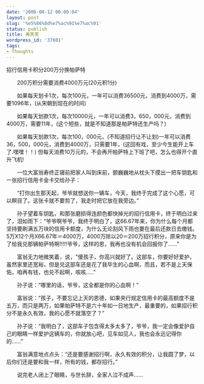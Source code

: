 ```yaml
---
date: '2006-08-12 00:00:04'
layout: post
slug: '%e5%86%8d%e7%ac%91%e7%ac%91'
status: publish
title: 再笑笑
wordpress_id: '37601'
tags:
- Thoughts
---
```


招行信用卡积分200万分换帕萨特   
  
　　200万积分需要消费4000万元(20元积1分)   
  
　　如果每天划卡1次，每次100元，一年可以消费36500元，消费到4000万，需要1096年，(从宋朝到现在的时间)   
  
　　如果每天划款1次，每次10000元，一年可以消费3，650，000元，消费到4000万，需要11年，(这个短些，就是不知道那是帕萨特还生产吗？)   
  
　　如果每天划款1次，每次100，000元，(不知道招行让不让划)一年可以消费36，500，000元，消费到4000万，只需要1年，(这回有戏，至少今生能开上车了.嘿嘿！！) 但每天消费10万元的，不会再开帕萨特上下班了吧，怎么也得开个直升飞机!  
  
　　一位大富翁寿终正寝前把家人叫到床前，颤巍巍地从枕头下摸出一把车钥匙和一张招行信用卡金卡交给孙子：   
  
　　“打你出生那天起，爷爷就想送你一辆车，今天，我终于完成了这个心愿，可以瞑目了。这张卡就不要剪了，我走时把它放在我旁边。”   
  
　　孙子望着车钥匙，和那张磨损得连颜色都快掉光的招行信用卡，终于明白过来了，泪如雨下：“爷爷啊爷爷，我终于明白了，这66.67年来，你为什么每个月都坚持要刷满五万块的信用卡额度，为什么无论刮风下雨也要在最后还款日去缴钱。5万X12个月X66.67年＝4000万，4000万除以20＝200万招行积分，原来你是为了给我兑那辆帕萨特啊!!!!!爷爷，这样的恩，我再也没有机会回报你了......"   
  
　　富翁无力地微笑着，说，"傻孩子，你高兴就好了。这部车，你要好好爱护，虽然家里还宽裕，但是兑这部车还是花了我毕生的心血啊，而且，若不是上天保佑，咱再有钱，也兑不起啊，咳咳....."   
  
　　孙子说：“哪里的话，爷爷，这全都是你的心血啊！”   
  
　　富翁说：“孩子，不要忘记上天的恩德，如果央行规定信用卡的最高额度不是五万，而只是两万，如果帕萨特不是六十年如一日地生产，最重要的，如果招行积分不是永久有效，我的心愿不就落空了？”   
  
　　孙子说：“我明白了，这部车子包含得太多太多了，爷爷，我一定会像爱护自己的眼睛一样爱护这辆车的，你就放心吧，见车如见人，我也会永远记得你的......”   
  
　　富翁满意地点点头：“还是要感谢招行啊，永久有效的积分，让我圆了梦，以后你们还是要和我一样，所有的钱，都存招行。”   
  
　　说完老人闭上了眼睛，与世长辞，全家人泣不成声...... 
